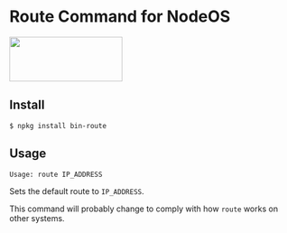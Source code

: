 # Route Command for NodeOS

<a href="http://nodeos.github.io"><img src="http://i.imgur.com/pIJu2TS.png" width=200 height=79/></a>

## Install

```
$ npkg install bin-route
```

## Usage

```
Usage: route IP_ADDRESS
```

Sets the default route to `IP_ADDRESS`.

This command will probably change to comply with how `route` works on other systems.
